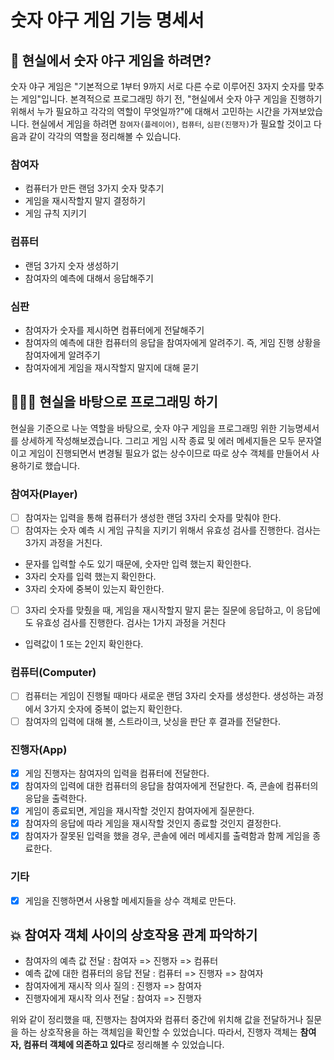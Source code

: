 # 숫자 야구 게임 기능 명세서

## 💭 현실에서 숫자 야구 게임을 하려면?

숫자 야구 게임은 "기본적으로 1부터 9까지 서로 다른 수로 이루어진 3자지 숫자를 맞추는 게임"입니다. 본격적으로 프로그래밍 하기 전, "현실에서 숫자 야구 게임을 진행하기 위해서 누가 필요하고 각각의 역할이 무엇일까?"에 대해서 고민하는 시간을 가져보았습니다. 현실에서 게임을 하려면 `참여자(플레이어)`, `컴퓨터`, `심판(진행자)`가 필요할 것이고 다음과 같이 각각의 역할을 정리해볼 수 있습니다.

### 참여자

- 컴퓨터가 만든 랜덤 3가지 숫자 맞추기
- 게임을 재시작할지 말지 결정하기
- 게임 규칙 지키기

### 컴퓨터

- 랜덤 3가지 숫자 생성하기
- 참여자의 예측에 대해서 응답해주기

### 심판

- 참여자가 숫자를 제시하면 컴퓨터에게 전달해주기
- 참여자의 예측에 대한 컴퓨터의 응답을 참여자에게 알려주기. 즉, 게임 진행 상황을 참여자에게 알려주기
- 참여자에게 게임을 재시작할지 말지에 대해 묻기

## 🧑🏽‍💻 현실을 바탕으로 프로그래밍 하기

현실을 기준으로 나눈 역할을 바탕으로, 숫자 야구 게임을 프로그래밍 위한 기능명세서를 상세하게 작성해보겠습니다. 그리고 게임 시작 종료 및 에러 메세지들은 모두 문자열이고 게임이 진행되면서 변경될 필요가 없는 상수이므로 따로 상수 객체를 만들어서 사용하기로 했습니다.

### 참여자(Player)

- [ ] 참여자는 입력을 통해 컴퓨터가 생성한 랜덤 3자리 숫자를 맞춰야 한다.
- [ ] 참여자는 숫자 예측 시 게임 규칙을 지키기 위해서 유효성 검사를 진행한다. 검사는 3가지 과정을 거친다.
- 문자를 입력할 수도 있기 때문에, 숫자만 입력 했는지 확인한다.
- 3자리 숫자를 입력 했는지 확인한다.
- 3자리 숫자에 중복이 있는지 확인한다.
- [ ] 3자리 숫자를 맞췄을 때, 게임을 재시작할지 말지 묻는 질문에 응답하고, 이 응답에도 유효성 검사를 진행한다. 검사는 1가지 과정을 거친다
- 입력값이 1 또는 2인지 확인한다.

### 컴퓨터(Computer)

- [ ] 컴퓨터는 게임이 진행될 때마다 새로운 랜덤 3자리 숫자를 생성한다. 생성하는 과정에서 3가지 숫자에 중복이 없는지 확인한다.
- [ ] 참여자의 입력에 대해 볼, 스트라이크, 낫싱을 판단 후 결과를 전달한다.

### 진행자(App)

- [x] 게임 진행자는 참여자의 입력을 컴퓨터에 전달한다.
- [x] 참여자의 입력에 대한 컴퓨터의 응답을 참여자에게 전달한다. 즉, 콘솔에 컴퓨터의 응답을 출력한다.
- [x] 게임이 종료되면, 게임을 재시작할 것인지 참여자에게 질문한다.
- [x] 참여자의 응답에 따라 게임을 재시작할 것인지 종료할 것인지 결정한다.
- [x] 참여자가 잘못된 입력을 했을 경우, 콘솔에 에러 메세지를 출력함과 함께 게임을 종료한다.

### 기타

- [x] 게임을 진행하면서 사용할 메세지들을 상수 객체로 만든다.

## 💥 참여자 객체 사이의 상호작용 관계 파악하기

- 참여자의 예측 값 전달 : 참여자 => 진행자 => 컴퓨터
- 예측 값에 대한 컴퓨터의 응답 전달 : 컴퓨터 => 진행자 => 참여자
- 참여자에게 재시작 의사 질의 : 진행자 => 참여자
- 진행자에게 재시작 의사 전달 : 참여자 => 진행자

위와 같이 정리했을 때, 진행자는 참여자와 컴퓨터 중간에 위치해 값을 전달하거나 질문을 하는 상호작용을 하는 객체임을 확인할 수 있었습니다. 따라서, 진행자 객체는 **참여자, 컴퓨터 객체에 의존하고 있다**로 정리해볼 수 있었습니다.
